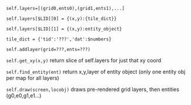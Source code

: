 


`self.layers=[(grid0,ents0),(grid1,ents1),...]`

`self.layers[$LID][0] = {(x,y):{tile_dict}}`

`self.layers[$LID][1] = {(x,y):entity_object}`

`tile_dict = {'tid':'???','dat':$numbers}`

`self.addlayer(grid=???,ents=???)`

`self.get_xy(x,y)` return slice of self.layers for just that xy coord

`self.find_entity(ent)` return x,y,layer of entity object (only one entity obj per map for all layers)

`self.draw(screen,locobj)` draws pre-rendered grid layers, then entities (g0,e0,g1,e1...)